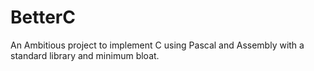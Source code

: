 # BetterC

An Ambitious project to implement C using Pascal and Assembly with a standard library and minimum bloat.

